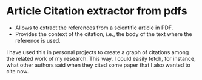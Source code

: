 Article Citation extractor from pdfs
============

* Allows to extract the references from a scientific article in PDF.
* Provides the context of the citation, i.e., the body of the text where the reference is used.

I have used this in personal projects to create a graph of citations among the related work of my research. This way, I could easily fetch, for instance, what other authors said when they cited some paper that I also wanted to cite now.
